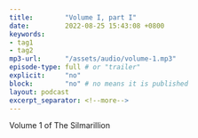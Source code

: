 ```yaml
---
title:        "Volume I, part I"
date:         2022-08-25 15:43:08 +0800
keywords:
- tag1
- tag2
mp3-url:      "/assets/audio/volume-1.mp3"
episode-type: full # or "trailer"
explicit:     "no"
block:        "no" # no means it is published
layout: podcast
excerpt_separator: <!--more-->
---
```


<!--more-->

Volume 1 of The Silmarillion
